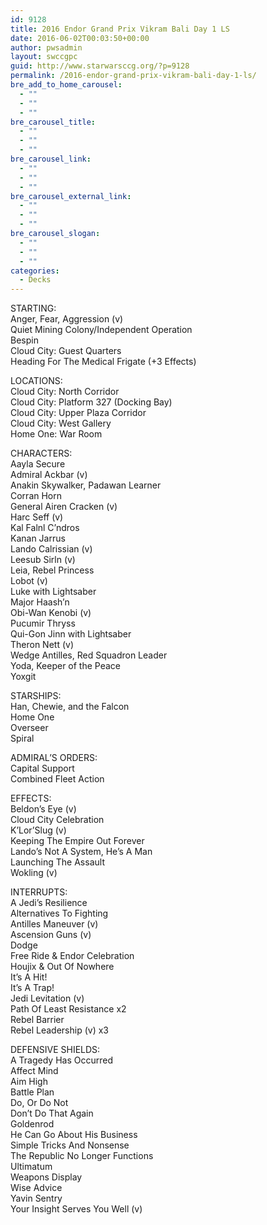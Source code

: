 ```yaml
---
id: 9128
title: 2016 Endor Grand Prix Vikram Bali Day 1 LS
date: 2016-06-02T00:03:50+00:00
author: pwsadmin
layout: swccgpc
guid: http://www.starwarsccg.org/?p=9128
permalink: /2016-endor-grand-prix-vikram-bali-day-1-ls/
bre_add_to_home_carousel:
  - ""
  - ""
  - ""
bre_carousel_title:
  - ""
  - ""
  - ""
bre_carousel_link:
  - ""
  - ""
  - ""
bre_carousel_external_link:
  - ""
  - ""
  - ""
bre_carousel_slogan:
  - ""
  - ""
  - ""
categories:
  - Decks
---
```

STARTING:  
Anger, Fear, Aggression (v)  
Quiet Mining Colony/Independent Operation  
Bespin  
Cloud City: Guest Quarters  
Heading For The Medical Frigate (+3 Effects)

LOCATIONS:  
Cloud City: North Corridor  
Cloud City: Platform 327 (Docking Bay)  
Cloud City: Upper Plaza Corridor  
Cloud City: West Gallery  
Home One: War Room

CHARACTERS:  
Aayla Secure  
Admiral Ackbar (v)  
Anakin Skywalker, Padawan Learner  
Corran Horn  
General Airen Cracken (v)  
Harc Seff (v)  
Kal Falnl C&#8217;ndros  
Kanan Jarrus  
Lando Calrissian (v)  
Leesub Sirln (v)  
Leia, Rebel Princess  
Lobot (v)  
Luke with Lightsaber  
Major Haash&#8217;n  
Obi-Wan Kenobi (v)  
Pucumir Thryss  
Qui-Gon Jinn with Lightsaber  
Theron Nett (v)  
Wedge Antilles, Red Squadron Leader  
Yoda, Keeper of the Peace  
Yoxgit

STARSHIPS:  
Han, Chewie, and the Falcon  
Home One  
Overseer  
Spiral

ADMIRAL&#8217;S ORDERS:  
Capital Support  
Combined Fleet Action

EFFECTS:  
Beldon&#8217;s Eye (v)  
Cloud City Celebration  
K&#8217;Lor&#8217;Slug (v)  
Keeping The Empire Out Forever  
Lando&#8217;s Not A System, He&#8217;s A Man  
Launching The Assault  
Wokling (v)

INTERRUPTS:  
A Jedi&#8217;s Resilience  
Alternatives To Fighting  
Antilles Maneuver (v)  
Ascension Guns (v)  
Dodge  
Free Ride & Endor Celebration  
Houjix & Out Of Nowhere  
It&#8217;s A Hit!  
It&#8217;s A Trap!  
Jedi Levitation (v)  
Path Of Least Resistance x2  
Rebel Barrier  
Rebel Leadership (v) x3

DEFENSIVE SHIELDS:  
A Tragedy Has Occurred  
Affect Mind  
Aim High  
Battle Plan  
Do, Or Do Not  
Don&#8217;t Do That Again  
Goldenrod  
He Can Go About His Business  
Simple Tricks And Nonsense  
The Republic No Longer Functions  
Ultimatum  
Weapons Display  
Wise Advice  
Yavin Sentry  
Your Insight Serves You Well (v)
